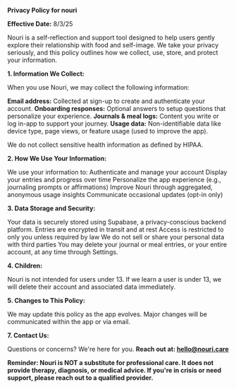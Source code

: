 **Privacy Policy for nouri**

**Effective Date:** 8/3/25

Nouri is a self-reflection and support tool designed to help users gently explore their relationship with food and self-image. We take your privacy seriously, and this policy outlines how we collect, use, store, and protect your information.

**1. Information We Collect:**

When you use Nouri, we may collect the following information:

**Email address:** Collected at sign-up to create and authenticate your account.
**Onboarding responses:** Optional answers to setup questions that personalize your experience.
**Journals & meal logs:** Content you write or log in-app to support your journey.
**Usage data:** Non-identifiable data like device type, page views, or feature usage (used to improve the app).

We do not collect sensitive health information as defined by HIPAA.

**2. How We Use Your Information:**

We use your information to:
Authenticate and manage your account
Display your entries and progress over time
Personalize the app experience (e.g., journaling prompts or affirmations)
Improve Nouri through aggregated, anonymous usage insights
Communicate occasional updates (opt-in only)

**3. Data Storage and Security:**

Your data is securely stored using Supabase, a privacy-conscious backend platform.
Entries are encrypted in transit and at rest
Access is restricted to only you unless required by law
We do not sell or share your personal data with third parties
You may delete your journal or meal entries, or your entire account, at any time through Settings.

**4. Children:**

Nouri is not intended for users under 13. If we learn a user is under 13, we will delete their account and associated data immediately.

**5. Changes to This Policy:**

We may update this policy as the app evolves. Major changes will be communicated within the app or via email.

**7. Contact Us:**

Questions or concerns? We're here for you. **Reach out at: hello@nouri.care**

**Reminder: Nouri is NOT a substitute for professional care. It does not provide therapy, diagnosis, or medical advice. If you're in crisis or need support, please reach out to a qualified provider.**


